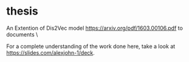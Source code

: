 # thesis

An Extention of Dis2Vec model https://arxiv.org/pdf/1603.00106.pdf to documents \\

For a complete understanding of the work done here, take a look at https://slides.com/alexjohn-1/deck.
